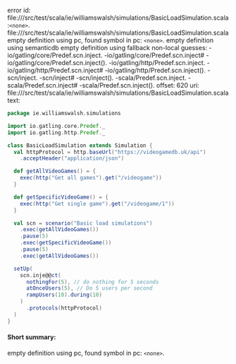 error id: file://<WORKSPACE>/src/test/scala/ie/williamswalsh/simulations/BasicLoadSimulation.scala:`<none>`.
file://<WORKSPACE>/src/test/scala/ie/williamswalsh/simulations/BasicLoadSimulation.scala
empty definition using pc, found symbol in pc: `<none>`.
empty definition using semanticdb
empty definition using fallback
non-local guesses:
	 -io/gatling/core/Predef.scn.inject.
	 -io/gatling/core/Predef.scn.inject#
	 -io/gatling/core/Predef.scn.inject().
	 -io/gatling/http/Predef.scn.inject.
	 -io/gatling/http/Predef.scn.inject#
	 -io/gatling/http/Predef.scn.inject().
	 -scn/inject.
	 -scn/inject#
	 -scn/inject().
	 -scala/Predef.scn.inject.
	 -scala/Predef.scn.inject#
	 -scala/Predef.scn.inject().
offset: 620
uri: file://<WORKSPACE>/src/test/scala/ie/williamswalsh/simulations/BasicLoadSimulation.scala
text:
```scala
package ie.williamswalsh.simulations

import io.gatling.core.Predef._
import io.gatling.http.Predef._

class BasicLoadSimulation extends Simulation {
  val httpProtocol = http.baseUrl("https://videogamedb.uk/api")
    .acceptHeader("application/json")

  def getAllVideoGames() = {
    exec(http("Get all games").get("/videogame"))
  }

  def getSpecificVideoGame() = {
    exec(http("Get single game").get("/videogame/1"))
  }

  val scn = scenario("Basic load simulations")
    .exec(getAllVideoGames())
    .pause(5)
    .exec(getSpecificVideoGame())
    .pause(5)
    .exec(getAllVideoGames())

  setUp(
    scn.inje@@ct(
      nothingFor(5), // do nothing for 5 seconds
      atOnceUsers(5), // Do 5 users per second
      rampUsers(10).during(10)
    )
      .protocols(httpProtocol)
  )
}

```


#### Short summary: 

empty definition using pc, found symbol in pc: `<none>`.